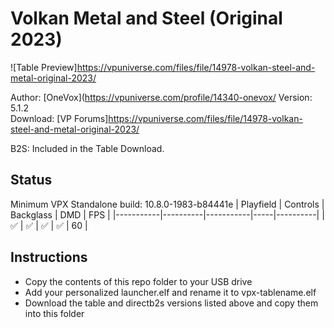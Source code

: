 # Volkan Metal and Steel (Original 2023)

![Table Preview]https://vpuniverse.com/files/file/14978-volkan-steel-and-metal-original-2023/

Author: [OneVox](https://vpuniverse.com/profile/14340-onevox/
Version: 5.1.2  
Download: [VP Forums]https://vpuniverse.com/files/file/14978-volkan-steel-and-metal-original-2023/

B2S: Included in the Table Download.

## Status 

Minimum VPX Standalone build: 10.8.0-1983-b84441e
| Playfield | Controls | Backglass | DMD | FPS | 
|-----------|----------|-----------|-----|----------|
| :white_check_mark: | :white_check_mark: | :white_check_mark: | :white_check_mark: | 60 |

## Instructions

- Copy the contents of this repo folder to your USB drive
- Add your personalized launcher.elf and rename it to vpx-tablename.elf
- Download the table and directb2s versions listed above and copy them into this folder
